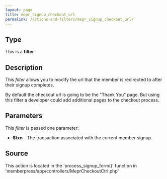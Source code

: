 ```yaml
---
layout: page
title: mepr_signup_checkout_url
permalink: /actions-and-filters/mepr_signup_checkout_url/
---
```


## Type

This is a **filter**

## Description

This *filter* allows you to modify the url that the member is redirected to after their signup completes.

By default the checkout url is going to be the "Thank You" page. But using this filter a developer could add additional pages to the checkout process.

## Parameters

This *filter* is passed one parameter:

- __$txn__ - The transaction associated with the current member signup.

## Source

This action is located in the 'process_signup_form()' function in 'memberpress/app/controllers/MeprCheckoutCtrl.php'